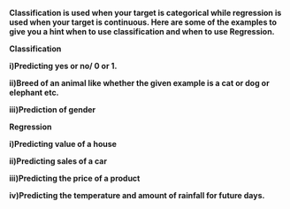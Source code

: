**Classification is used when your target is categorical while regression is used when your target is continuous. Here are some of the examples to give you a hint when to use classification and when to use Regression.**

**Classification**

**i)Predicting yes or no/ 0 or 1.**

**ii)Breed of an animal like whether the given example is a cat or dog or elephant etc.**

**iii)Prediction of gender**

**Regression**

**i)Predicting value of a house**

**ii)Predicting sales of a car**

**iii)Predicting the price of a product**

**iv)Predicting the temperature and amount of rainfall for future days.**
